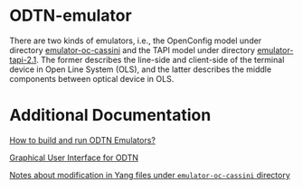 # ODTN-emulator
There are two kinds of emulators, i.e., the OpenConfig model under directory [emulator-oc-cassini](emulator-oc-cassini) and the TAPI model under directory [emulator-tapi-2.1](emulator-tapi-2.1). The former describes the line-side and client-side of the terminal device in Open Line System (OLS), and the latter describes the middle components between optical device in OLS.

# Additional Documentation

[How to build and run ODTN Emulators?](docs/README.md)

[Graphical User Interface for ODTN](docs/gui.md)

[Notes about modification in Yang files under `emulator-oc-cassini` directory](docs/yang_modification.md)

